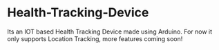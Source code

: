 # Health-Tracking-Device
Its an IOT based Health Tracking Device made using Arduino. For now it only supports Location Tracking, more features coming soon!
